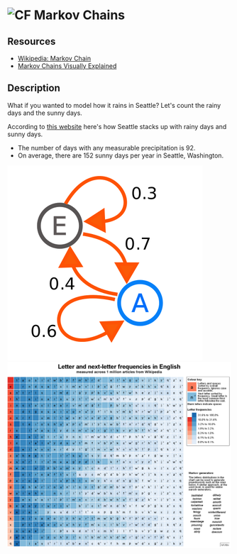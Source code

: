 # ![CF](http://i.imgur.com/7v5ASc8.png) Markov Chains 

## Resources
* [Wikipedia: Markov Chain](https://en.wikipedia.org/wiki/Markov_chain)
* [Markov Chains Visually Explained](http://setosa.io/blog/2014/07/26/markov-chains/index.html)

## Description
What if you wanted to model how it rains in Seattle? Let's count the rainy
days and the sunny days.

According to [this website](https://www.bestplaces.net/climate/city/washington/seattle)
here's how Seattle stacks up with rainy days and sunny days.

* The number of days with any measurable precipitation is 92.
* On average, there are 152 sunny days per year in Seattle, Washington.



![Markov Chain](images/small-markov-chain.png)
![English Letters](images/english-letters.png)
